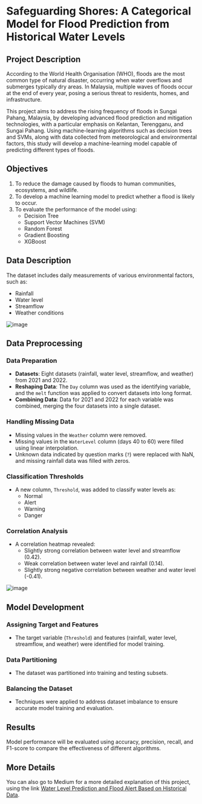 # Safeguarding Shores: A Categorical Model for Flood Prediction from Historical Water Levels

## Project Description

According to the World Health Organisation (WHO), floods are the most common type of natural disaster, occurring when water overflows and submerges typically dry areas. In Malaysia, multiple waves of floods occur at the end of every year, posing a serious threat to residents, homes, and infrastructure.

This project aims to address the rising frequency of floods in Sungai Pahang, Malaysia, by developing advanced flood prediction and mitigation technologies, with a particular emphasis on Kelantan, Terengganu, and Sungai Pahang. Using machine-learning algorithms such as decision trees and SVMs, along with data collected from meteorological and environmental factors, this study will develop a machine-learning model capable of predicting different types of floods.

## Objectives

1. To reduce the damage caused by floods to human communities, ecosystems, and wildlife.
2. To develop a machine learning model to predict whether a flood is likely to occur.
3. To evaluate the performance of the model using:
   - Decision Tree
   - Support Vector Machines (SVM)
   - Random Forest
   - Gradient Boosting
   - XGBoost

## Data Description

The dataset includes daily measurements of various environmental factors, such as:
- Rainfall
- Water level
- Streamflow
- Weather conditions

![image](https://github.com/user-attachments/assets/7a0adaac-d6ad-43aa-9c46-d0a13d9e7f0a)

## Data Preprocessing

### Data Preparation
- **Datasets**: Eight datasets (rainfall, water level, streamflow, and weather) from 2021 and 2022.
- **Reshaping Data**: The `Day` column was used as the identifying variable, and the `melt` function was applied to convert datasets into long format.
- **Combining Data**: Data for 2021 and 2022 for each variable was combined, merging the four datasets into a single dataset.

### Handling Missing Data
- Missing values in the `Weather` column were removed.
- Missing values in the `WaterLevel` column (days 40 to 60) were filled using linear interpolation.
- Unknown data indicated by question marks (`?`) were replaced with NaN, and missing rainfall data was filled with zeros.

### Classification Thresholds
- A new column, `Threshold`, was added to classify water levels as:
  - Normal
  - Alert
  - Warning
  - Danger

### Correlation Analysis
- A correlation heatmap revealed:
  - Slightly strong correlation between water level and streamflow (0.42).
  - Weak correlation between water level and rainfall (0.14).
  - Slightly strong negative correlation between weather and water level (-0.41).
 
![image](https://github.com/user-attachments/assets/0d357459-8dcd-4782-8c50-bd12b7ca3271)


## Model Development

### Assigning Target and Features
- The target variable (`Threshold`) and features (rainfall, water level, streamflow, and weather) were identified for model training.

### Data Partitioning
- The dataset was partitioned into training and testing subsets.

### Balancing the Dataset
- Techniques were applied to address dataset imbalance to ensure accurate model training and evaluation.

## Results

Model performance will be evaluated using accuracy, precision, recall, and F1-score to compare the effectiveness of different algorithms.

## More Details
You can also go to Medium for a more detailed explanation of this project, using the link [Water Level Prediction and Flood Alert Based on Historical Data].

[Water Level Prediction and Flood Alert Based on Historical Data]: https://medium.com/@limbingsern123/water-level-prediction-and-flood-alert-based-on-historical-data-24508aa9cac2
